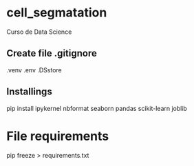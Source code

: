# cell_segmatation
Curso de Data Science

## Create file .gitignore
.venv
.env
.DSstore

## Installings
pip install ipykernel nbformat seaborn pandas scikit-learn joblib

# File requirements
pip freeze > requirements.txt